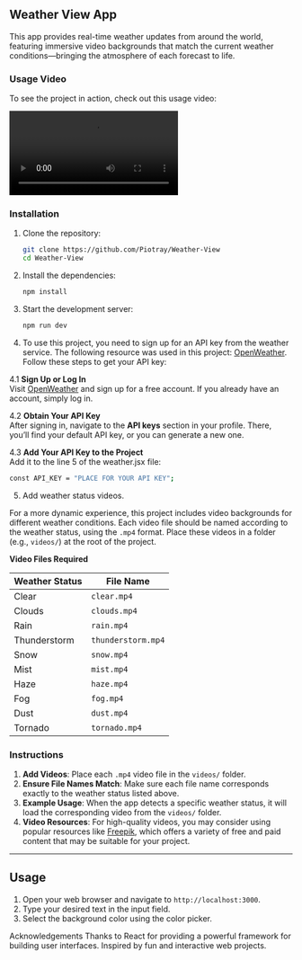 ﻿## Weather View App

This app provides real-time weather updates from around the world, featuring immersive video backgrounds that match the current weather conditions—bringing the atmosphere of each forecast to life.

### Usage Video

To see the project in action, check out this usage video:

![Usage Video](public/case.mp4)


### Installation

1. Clone the repository:
    ```sh
    git clone https://github.com/Piotray/Weather-View
    cd Weather-View
    ```

2. Install the dependencies:
    ```sh
    npm install
    ```

3. Start the development server:
    ```sh
    npm run dev
    ```
4. To use this project, you need to sign up for an API key from the weather service. The following resource was used in this project: [OpenWeather](https://openweathermap.org/). Follow these steps to get your API key:

4.1 **Sign Up or Log In**  
   Visit [OpenWeather](https://openweathermap.org/) and sign up for a free account. If you already have an account, simply log in.

4.2 **Obtain Your API Key**  
   After signing in, navigate to the **API keys** section in your profile. There, you’ll find your default API key, or you can generate a new one.

4.3 **Add Your API Key to the Project**  
   Add it to the line 5 of the weather.jsx file:
   ```sh
   const API_KEY = "PLACE FOR YOUR API KEY";
   ```

5. Add weather status videos.

For a more dynamic experience, this project includes video backgrounds for different weather conditions. Each video file should be named according to the weather status, using the `.mp4` format. Place these videos in a folder (e.g., `videos/`) at the root of the project.

   **Video Files Required**

| Weather Status      | File Name             |
|---------------------|-----------------------|
| Clear               | `clear.mp4`           |
| Clouds              | `clouds.mp4`          |
| Rain                | `rain.mp4`            |
| Thunderstorm        | `thunderstorm.mp4`    |
| Snow                | `snow.mp4`            |
| Mist                | `mist.mp4`            |
| Haze                | `haze.mp4`            |
| Fog                 | `fog.mp4`             |
| Dust                | `dust.mp4`            |
| Tornado             | `tornado.mp4`         |

### Instructions

1. **Add Videos**: Place each `.mp4` video file in the `videos/` folder.
2. **Ensure File Names Match**: Make sure each file name corresponds exactly to the weather status listed above.  
3. **Example Usage**: When the app detects a specific weather status, it will load the corresponding video from the `videos/` folder.
4. **Video Resources**: For high-quality videos, you may consider using popular resources like [Freepik](https://www.freepik.com/), which offers a variety of free and paid content that may be suitable for your project.

---


## Usage

1. Open your web browser and navigate to `http://localhost:3000`.
2. Type your desired text in the input field.
3. Select the background color using the color picker.

Acknowledgements
Thanks to React for providing a powerful framework for building user interfaces.
Inspired by fun and interactive web projects.
